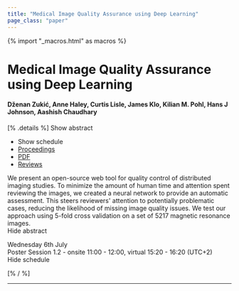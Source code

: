 ```yaml
---
title: "Medical Image Quality Assurance using Deep Learning"
page_class: "paper"
---
```


{% import "_macros.html" as macros %}

# Medical Image Quality Assurance using Deep Learning

#### Dženan Zukić, Anne Haley, Curtis Lisle, James Klo, Kilian M. Pohl, Hans J Johnson, Aashish Chaudhary

[% .details %]
<a class="toggle_visibility" data-selector=".abstract" data-level="3">Show abstract</a>
- <a class="toggle_visibility" data-selector=".schedule" data-level="3">Show schedule</a>
- <a href="">Proceedings</a>
- <a href="https://openreview.net/pdf?id=dBxvjWJTVW-">PDF</a>
- <a href="https://openreview.net/forum?id=dBxvjWJTVW-">Reviews</a>

<p>
    <span class="abstract">
        We present an open-source web tool for quality control of distributed imaging studies. To minimize the amount of human time and attention spent reviewing the images, we created a neural network to provide an automatic assessment. This steers reviewers' attention to potentially problematic cases, reducing the likelihood of missing image quality issues. We test our approach using 5-fold cross validation on a set of 5217 magnetic resonance images.
        <br>
        <span class="actions"><a class="toggle_visibility" data-level="2">Hide abstract</a></span>
    </span>
</p>

<p>
    <span class="schedule">
        Wednesday 6th July<br>Poster Session 1.2 - onsite 11:00 - 12:00, virtual 15:20 - 16:20 (UTC+2)
        <br>
        <span class="actions"><a class="toggle_visibility" data-level="2">Hide schedule</a></span>
    </span>
</p>

[% / %]


---
<!-- { macros.presentation('', '', 720, 450) } -->
